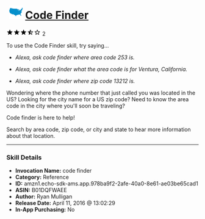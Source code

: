 # &nbsp;<img src="skill_icon" alt="Code Finder icon" width="36"> [Code Finder](http://alexa.amazon.com/#skills/amzn1.echo-sdk-ams.app.978ba9f2-2afe-40a0-8e61-ae03be65cad1)
![3.5 stars](../../images/ic_star_black_18dp_1x.png)![3.5 stars](../../images/ic_star_black_18dp_1x.png)![3.5 stars](../../images/ic_star_black_18dp_1x.png)![3.5 stars](../../images/ic_star_half_black_18dp_1x.png)![3.5 stars](../../images/ic_star_border_black_18dp_1x.png) 2

To use the Code Finder skill, try saying...

* *Alexa, ask code finder where area code 253 is.*

* *Alexa, ask code finder what the area code is for Ventura, California.*

* *Alexa, ask code finder where zip code 13212 is.*

Wondering where the phone number that just called you was located in the US? Looking for the city name for a US zip code? Need to know the area code in the city where you'll soon be traveling?

Code finder is here to help!

Search by area code, zip code, or city and state to hear more information about that location.

***

### Skill Details

* **Invocation Name:** code finder
* **Category:** Reference
* **ID:** amzn1.echo-sdk-ams.app.978ba9f2-2afe-40a0-8e61-ae03be65cad1
* **ASIN:** B01DQFWAEE
* **Author:** Ryan Mulligan
* **Release Date:** April 11, 2016 @ 13:02:29
* **In-App Purchasing:** No
